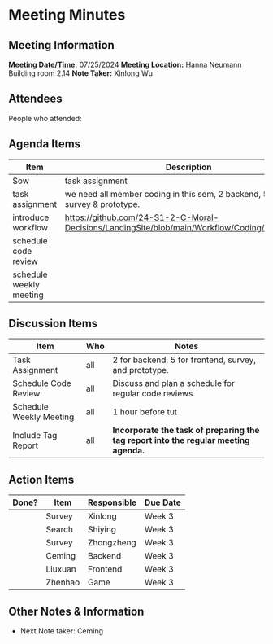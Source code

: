 # Meeting Minutes
## Meeting Information
**Meeting Date/Time:** 07/25/2024
**Meeting Location:** Hanna Neumann Building room 2.14
**Note Taker:**  Xinlong Wu

## Attendees
People who attended:


## Agenda Items

Item | Description
---- | ----
Sow | task assignment
task assignment | we need all member coding in this sem, 2 backend, 5 frontend & survey & prototype.
introduce workflow | https://github.com/24-S1-2-C-Moral-Decisions/LandingSite/blob/main/Workflow/Coding/README.md
schedule code review | 
schedule weekly meeting | 

## Discussion Items
Item | Who | Notes 
---- | ---- | ---- 
Task Assignment | all | 2 for backend, 5 for frontend, survey, and prototype.
Schedule Code Review | all |Discuss and plan a schedule for regular code reviews.
Schedule Weekly Meeting | all | 1 hour before tut
Include Tag Report | all | **Incorporate the task of preparing the tag report into the regular meeting agenda.**

## Action Items
| Done? | Item                                                  | Responsible                 | Due Date   |
| ----- | ----------------------------------------------------- | --------------------------- | ---------- |
|| Survey | Xinlong | Week 3 |
|  | Search | Shiying | Week 3 |
|  | Survey | Zhongzheng | Week 3 |
|  | Ceming | Backend | Week 3 |
|  | Liuxuan | Frontend | Week 3 |
|  | Zhenhao | Game | Week 3 |


## Other Notes & Information
- Next Note taker: Ceming
